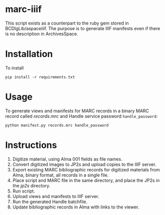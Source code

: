 # marc-iiif

This script exists as a counterpart to the ruby gem stored in BCDIgLib/aspaceiiif. The purpose is to generate IIIF manifests even if there is no description in ArchivesSpace.

# Installation

To install

```shell
pip install -r requirements.txt
```

# Usage

To generate views and manifests for MARC records in a binary MARC record called *records.mrc* and Handle service 
password `handle_password`:

```shell
python manifest.py records.mrc handle_password
```

# Instructions

1. Digitize material, using Alma 001 fields as file names.
2. Convert digitized images to JP2s and upload copies to the IIIF server.
3. Export existing MARC bibliographic records for digitized materials from Alma, binary format, all records in a single file.
4. Place script and MARC file in the same directory, and place the JP2s in the _jp2s_ directory.
5. Run script.
6. Upload views and manifests to IIIF server.
7. Run the generated Handle batchfile.
8. Update bibliographic records in Alma with links to the viewer.

